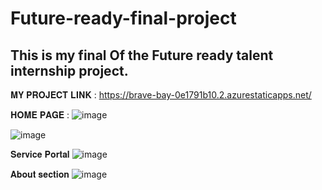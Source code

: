 # Future-ready-final-project

## This is my final Of the Future ready talent internship project. 



𝐌𝐘 𝐏𝐑𝐎𝐉𝐄𝐂𝐓 𝐋𝐈𝐍𝐊 : https://brave-bay-0e1791b10.2.azurestaticapps.net/

𝐇𝐎𝐌𝐄 𝐏𝐀𝐆𝐄 :
![image](https://user-images.githubusercontent.com/83835190/200540716-8ac0a173-5ecb-4dd5-b788-ef269016178b.png)


![image](https://user-images.githubusercontent.com/83835190/200541020-c1169760-cb6a-4367-863f-07be06a522c9.png)

𝐒𝐞𝐫𝐯𝐢𝐜𝐞 𝐏𝐨𝐫𝐭𝐚𝐥
![image](https://user-images.githubusercontent.com/83835190/200541890-2d25bfb5-73fe-4eab-bca0-bee940e567cc.png)

𝐀𝐛𝐨𝐮𝐭 𝐬𝐞𝐜𝐭𝐢𝐨𝐧
![image](https://user-images.githubusercontent.com/83835190/200542498-f6be19ac-cb04-49b4-8b5e-289835cacae9.png)





